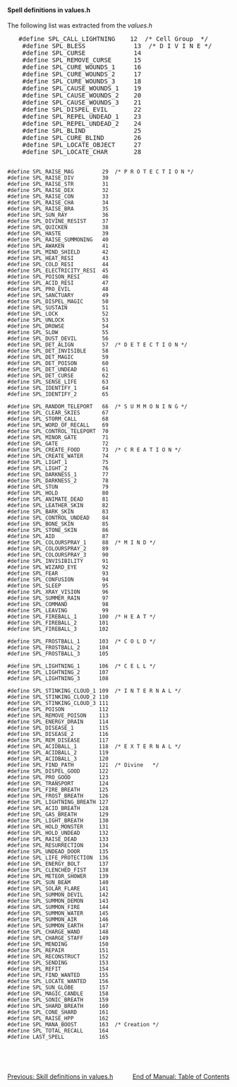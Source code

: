 <div class="mw-parser-output"><h4><span class="mw-headline" id="Spell_definitions_in_values.h">Spell definitions in values.h</span></h4>
<p>The following list was extracted from the
	<i>values.h</i>
</p>
<pre>	#define SPL_CALL_LIGHTNING    12  /* Cell Group  */
	#define SPL_BLESS             13  /* D I V I N E */
	#define SPL_CURSE             14
	#define SPL_REMOVE_CURSE      15
	#define SPL_CURE_WOUNDS_1     16
	#define SPL_CURE_WOUNDS_2     17
	#define SPL_CURE_WOUNDS_3     18
	#define SPL_CAUSE_WOUNDS_1    19
	#define SPL_CAUSE_WOUNDS_2    20
	#define SPL_CAUSE_WOUNDS_3    21
	#define SPL_DISPEL_EVIL       22
	#define SPL_REPEL_UNDEAD_1    23
	#define SPL_REPEL_UNDEAD_2    24
	#define SPL_BLIND             25
	#define SPL_CURE_BLIND        26
	#define SPL_LOCATE_OBJECT     27
	#define SPL_LOCATE_CHAR       28

	#define SPL_RAISE_MAG         29  /* P R O T E C T I O N */
	#define SPL_RAISE_DIV         30
	#define SPL_RAISE_STR         31
	#define SPL_RAISE_DEX         32
	#define SPL_RAISE_CON         33
	#define SPL_RAISE_CHA         34
	#define SPL_RAISE_BRA         35
	#define SPL_SUN_RAY           36
	#define SPL_DIVINE_RESIST     37
	#define SPL_QUICKEN           38
	#define SPL_HASTE             39
	#define SPL_RAISE_SUMMONING   40
	#define SPL_AWAKEN            41
	#define SPL_MIND_SHIELD       42
	#define SPL_HEAT_RESI         43
	#define SPL_COLD_RESI         44
	#define SPL_ELECTRICITY_RESI  45
	#define SPL_POISON_RESI       46
	#define SPL_ACID_RESI         47
	#define SPL_PRO_EVIL          48
	#define SPL_SANCTUARY         49
	#define SPL_DISPEL_MAGIC      50
	#define SPL_SUSTAIN           51
	#define SPL_LOCK              52
	#define SPL_UNLOCK            53
	#define SPL_DROWSE            54
	#define SPL_SLOW              55
	#define SPL_DUST_DEVIL        56
	#define SPL_DET_ALIGN         57  /* D E T E C T I O N */
	#define SPL_DET_INVISIBLE     58
	#define SPL_DET_MAGIC         59
	#define SPL_DET_POISON        60
	#define SPL_DET_UNDEAD        61
	#define SPL_DET_CURSE         62
	#define SPL_SENSE_LIFE        63
	#define SPL_IDENTIFY_1        64
	#define SPL_IDENTIFY_2        65

	#define SPL_RANDOM_TELEPORT   66  /* S U M M O N I N G */
	#define SPL_CLEAR_SKIES       67
	#define SPL_STORM_CALL        68
	#define SPL_WORD_OF_RECALL    69
	#define SPL_CONTROL_TELEPORT  70
	#define SPL_MINOR_GATE        71
	#define SPL_GATE              72
	#define SPL_CREATE_FOOD       73  /* C R E A T I O N */
	#define SPL_CREATE_WATER      74
	#define SPL_LIGHT_1           75
	#define SPL_LIGHT_2           76
	#define SPL_DARKNESS_1        77
	#define SPL_DARKNESS_2        78
	#define SPL_STUN              79
	#define SPL_HOLD              80
	#define SPL_ANIMATE_DEAD      81
	#define SPL_LEATHER_SKIN      82
	#define SPL_BARK_SKIN         83
	#define SPL_CONTROL_UNDEAD    84
	#define SPL_BONE_SKIN         85
	#define SPL_STONE_SKIN        86
	#define SPL_AID               87
	#define SPL_COLOURSPRAY_1     88  /* M I N D */
	#define SPL_COLOURSPRAY_2     89
	#define SPL_COLOURSPRAY_3     90
	#define SPL_INVISIBILITY      91
	#define SPL_WIZARD_EYE        92
	#define SPL_FEAR              93
	#define SPL_CONFUSION         94
	#define SPL_SLEEP             95
	#define SPL_XRAY_VISION       96
	#define SPL_SUMMER_RAIN       97
	#define SPL_COMMAND           98
	#define SPL_LEAVING           99
	#define SPL_FIREBALL_1       100  /* H E A T */
	#define SPL_FIREBALL_2       101
	#define SPL_FIREBALL_3       102

	#define SPL_FROSTBALL_1      103  /* C O L D */
	#define SPL_FROSTBALL_2      104
	#define SPL_FROSTBALL_3      105

	#define SPL_LIGHTNING_1      106  /* C E L L */
	#define SPL_LIGHTNING_2      107
	#define SPL_LIGHTNING_3      108

	#define SPL_STINKING_CLOUD_1 109  /* I N T E R N A L */
	#define SPL_STINKING_CLOUD_2 110
	#define SPL_STINKING_CLOUD_3 111
	#define SPL_POISON           112
	#define SPL_REMOVE_POISON    113
	#define SPL_ENERGY_DRAIN     114
	#define SPL_DISEASE_1        115
	#define SPL_DISEASE_2        116
	#define SPL_REM_DISEASE      117
	#define SPL_ACIDBALL_1       118  /* E X T E R N A L */
	#define SPL_ACIDBALL_2       119
	#define SPL_ACIDBALL_3       120
	#define SPL_FIND_PATH        121  /* Divine   */
	#define SPL_DISPEL_GOOD      122
	#define SPL_PRO_GOOD         123
	#define SPL_TRANSPORT        124
	#define SPL_FIRE_BREATH      125
	#define SPL_FROST_BREATH     126
	#define SPL_LIGHTNING_BREATH 127
	#define SPL_ACID_BREATH      128
	#define SPL_GAS_BREATH       129
	#define SPL_LIGHT_BREATH     130
	#define SPL_HOLD_MONSTER     131
	#define SPL_HOLD_UNDEAD      132
	#define SPL_RAISE_DEAD       133
	#define SPL_RESURRECTION     134
	#define SPL_UNDEAD_DOOR      135
	#define SPL_LIFE_PROTECTION  136
	#define SPL_ENERGY_BOLT      137
	#define SPL_CLENCHED_FIST    138
	#define SPL_METEOR_SHOWER    139
	#define SPL_SUN_BEAM         140
	#define SPL_SOLAR_FLARE      141
	#define SPL_SUMMON_DEVIL     142
	#define SPL_SUMMON_DEMON     143
	#define SPL_SUMMON_FIRE      144
	#define SPL_SUMMON_WATER     145
	#define SPL_SUMMON_AIR       146
	#define SPL_SUMMON_EARTH     147
	#define SPL_CHARGE_WAND      148
	#define SPL_CHARGE_STAFF     149
	#define SPL_MENDING          150
	#define SPL_REPAIR           151
	#define SPL_RECONSTRUCT      152
	#define SPL_SENDING          153
	#define SPL_REFIT            154
	#define SPL_FIND_WANTED      155
	#define SPL_LOCATE_WANTED    156
	#define SPL_SUN_GLOBE        157
	#define SPL_MAGIC_CANDLE     158
	#define SPL_SONIC_BREATH     159
	#define SPL_SHARD_BREATH     160
	#define SPL_CONE_SHARD       161
	#define SPL_RAISE_HPP        162
	#define SPL_MANA_BOOST       163  /* Creation */
	#define SPL_TOTAL_RECALL     164
	#define LAST_SPELL           165
</pre>
<div style="padding-top: 30px; padding-bottom: 20px; text-align: left;float:left;width:50%;"><a href="./Manual:Zone-Manual-Appendices-Skill-definitions-in-values.h" title="Manual:Zone Manual/Appendices/Skill definitions in values.h">Previous: Skill definitions in values.h</a></div>
<div style="padding-top: 30px; padding-bottom: 20px; text-align: right;float:right;width:50%;"><a href="./Manual:Zone-Manual" title="Manual:Zone Manual">End of Manual: Table of Contents</a></div></div>